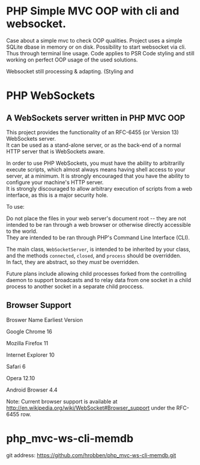 PHP Simple MVC OOP with cli and websocket.
=========================================

Case about a simple mvc to check OOP qualities. Project uses a simple SQLite dbase in memory or on disk.
Possibility to start websocket via cli. Thus through terminal line usage.
Code applies to PSR Code styling and still working on perfect OOP usage of the used solutions.

Websocket still processing & adapting. (Styling and 

PHP WebSockets
==============

A WebSockets server written in PHP MVC OOP
------------------------------------------

This project provides the functionality of an RFC-6455 (or Version 13) WebSockets server.  
It can be used as a stand-alone server, or as the back-end of a normal HTTP server that is WebSockets aware.

In order to use PHP WebSockets, you must have the ability to arbitrarilly execute scripts, which almost always means having shell access to your server, at a minimum. 
It is strongly encouraged that you have the ability to configure your machine's HTTP server.  
It is strongly discouraged to allow arbitrary execution of scripts from a web interface, as this is a major security hole.

To use:

Do not place the files in your web server's document root -- they are not intended to be ran through a web browser or otherwise directly accessible to the world.  
They are intended to be ran through PHP's Command Line Interface (CLI).

The main class, `WebSocketServer`, is intended to be inherited by your class, and the methods `connected`, `closed`, and `process` should be overridden.  
In fact, they are abstract, so they _must_ be overridden.

Future plans include allowing child processes forked from the controlling daemon to support broadcasts and to relay data from one socket in a child process
 to another socket in a separate child proccess.

Browser Support
---------------

Broswer Name        Earliest Version

Google Chrome       16

Mozilla Firefox     11

Internet Explorer   10

Safari              6

Opera               12.10

Android Browser     4.4

Note: Current browser support is available at http://en.wikipedia.org/wiki/WebSocket#Browser_support under the RFC-6455 row.

# php_mvc-ws-cli-memdb
git address: https://github.com/hrobben/php_mvc-ws-cli-memdb.git
